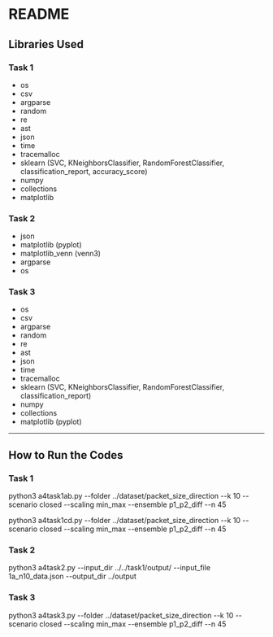 # README

## Libraries Used

### Task 1
- os
- csv
- argparse
- random
- re
- ast
- json
- time
- tracemalloc
- sklearn (SVC, KNeighborsClassifier, RandomForestClassifier, classification_report, accuracy_score)
- numpy
- collections
- matplotlib

### Task 2
- json
- matplotlib (pyplot)
- matplotlib_venn (venn3)
- argparse
- os

### Task 3
- os
- csv
- argparse
- random
- re
- ast
- json
- time
- tracemalloc
- sklearn (SVC, KNeighborsClassifier, RandomForestClassifier, classification_report)
- numpy
- collections
- matplotlib (pyplot)

---

## How to Run the Codes

### Task 1
python3 a4task1ab.py --folder ../dataset/packet_size_direction --k 10 --scenario closed --scaling min_max --ensemble p1_p2_diff --n 45

python3 a4task1cd.py --folder ../dataset/packet_size_direction --k 10 --scenario closed --scaling min_max --ensemble p1_p2_diff --n 45

### Task 2
python3 a4task2.py --input_dir ../../task1/output/ --input_file 1a_n10_data.json --output_dir ../output

### Task 3
python3 a4task3.py --folder ../dataset/packet_size_direction --k 10 --scenario closed --scaling min_max --ensemble p1_p2_diff --n 45

